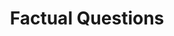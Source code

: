 ---
word: "true"

title: "Factual Questions"

categories: ['']

tags: ['Factual', 'Questions']

arwords: 'أسئلة محددة اﻹجابة'
arwords2: 'أسئلة واقعية'

arexps: []

enwords: ['Factual Questions']

enexps: []

arlexicons: 'س'

enlexicons: 'F'

authors: ['Ruqayya Roshdy']

translators: ['X']

citations: 'تطبيقات أساسية في المعالجة الآلية للغة العربية'

sources: 'مركز الملك عبدالله بن عبدالعزيز الدولي لخدمة اللغة العربية'

slug: ""
---